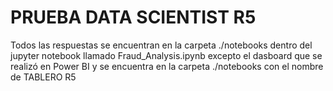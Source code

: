 # PRUEBA DATA SCIENTIST R5 #

Todos las respuestas se encuentran en la carpeta ./notebooks dentro del jupyter notebook llamado Fraud_Analysis.ipynb excepto el dasboard que se realizó en Power BI y se encuentra en la carpeta ./notebooks con el nombre de TABLERO R5